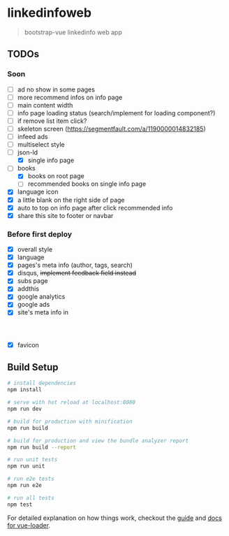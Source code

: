 # linkedinfoweb

> bootstrap-vue linkedinfo web app

## TODOs
### Soon
- [ ] ad no show in some pages
- [ ] more recommend infos on info page
- [ ] main content width
- [ ] info page loading status (search/implement for loading component?)
- [ ] if remove list item click?
- [ ] skeleton screen (https://segmentfault.com/a/1190000014832185)
- [ ] infeed ads
- [ ] multiselect style
- [ ] json-ld
    - [x] single info page
- [ ] books
    - [x] books on root page
    - [ ] recommended books on single info page
- [x] language icon
- [x] a little blank on the right side of page
- [x] auto to top on info page after click recommended info
- [x] share this site to footer or navbar
### Before first deploy
- [x] overall style
- [x] language
- [x] pages's meta info (author, tags, search)
- [x] disqus, ~~implement feedback field instead~~
- [x] subs page
- [x] addthis
- [x] google analytics
- [x] google ads
- [x] site's meta info in <header>
- [x] favicon

## Build Setup

``` bash
# install dependencies
npm install

# serve with hot reload at localhost:8080
npm run dev

# build for production with minification
npm run build

# build for production and view the bundle analyzer report
npm run build --report

# run unit tests
npm run unit

# run e2e tests
npm run e2e

# run all tests
npm test
```

For detailed explanation on how things work, checkout the [guide](http://vuejs-templates.github.io/webpack/) and [docs for vue-loader](http://vuejs.github.io/vue-loader).
